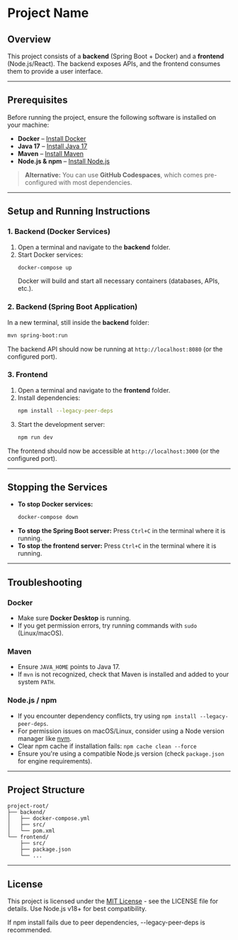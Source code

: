 # Project Name

## Overview
This project consists of a **backend** (Spring Boot + Docker) and a **frontend** (Node.js/React). The backend exposes APIs, and the frontend consumes them to provide a user interface.

---

## Prerequisites
Before running the project, ensure the following software is installed on your machine:

- **Docker** – [Install Docker](https://docs.docker.com/get-docker/)
- **Java 17** – [Install Java 17](https://adoptium.net/)
- **Maven** – [Install Maven](https://maven.apache.org/install.html)
- **Node.js & npm** – [Install Node.js](https://nodejs.org/)

> **Alternative:** You can use **GitHub Codespaces**, which comes pre-configured with most dependencies.

---

## Setup and Running Instructions

### 1. Backend (Docker Services)

1. Open a terminal and navigate to the **backend** folder.
2. Start Docker services:
   ```bash
   docker-compose up
   ```
   Docker will build and start all necessary containers (databases, APIs, etc.).

### 2. Backend (Spring Boot Application)

In a new terminal, still inside the **backend** folder:

```bash
mvn spring-boot:run
```

The backend API should now be running at `http://localhost:8080` (or the configured port).

### 3. Frontend

1. Open a terminal and navigate to the **frontend** folder.
2. Install dependencies:
   ```bash
   npm install --legacy-peer-deps
   ```
3. Start the development server:
   ```bash
   npm run dev
   ```

The frontend should now be accessible at `http://localhost:3000` (or the configured port).

---

## Stopping the Services

- **To stop Docker services:**
  ```bash
  docker-compose down
  ```
- **To stop the Spring Boot server:** Press `Ctrl+C` in the terminal where it is running.
- **To stop the frontend server:** Press `Ctrl+C` in the terminal where it is running.

---

## Troubleshooting

### Docker
- Make sure **Docker Desktop** is running.
- If you get permission errors, try running commands with `sudo` (Linux/macOS).

### Maven
- Ensure `JAVA_HOME` points to Java 17.
- If `mvn` is not recognized, check that Maven is installed and added to your system `PATH`.

### Node.js / npm
- If you encounter dependency conflicts, try using `npm install --legacy-peer-deps`.
- For permission issues on macOS/Linux, consider using a Node version manager like [nvm](https://github.com/nvm-sh/nvm).
- Clear npm cache if installation fails: `npm cache clean --force`
- Ensure you're using a compatible Node.js version (check `package.json` for engine requirements).

---

## Project Structure

```
project-root/
├── backend/
│   ├── docker-compose.yml
│   ├── src/
│   └── pom.xml
└── frontend/
    ├── src/
    ├── package.json
    └── ...
```

---

## License

This project is licensed under the [MIT License](LICENSE) - see the LICENSE file for details.
Use Node.js v18+ for best compatibility.

If npm install fails due to peer dependencies, --legacy-peer-deps is recommended.
